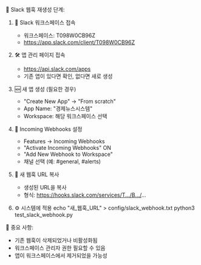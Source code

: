 
🔧 Slack 웹훅 재생성 단계:

1. 📱 Slack 워크스페이스 접속
   - 워크스페이스: T098W0CB96Z
   - https://app.slack.com/client/T098W0CB96Z

2. 🛠️ 앱 관리 페이지 접속
   - https://api.slack.com/apps
   - 기존 앱이 있다면 확인, 없다면 새로 생성

3. 🆕 새 앱 생성 (필요한 경우)
   - "Create New App" → "From scratch"
   - App Name: "경제뉴스시스템" 
   - Workspace: 해당 워크스페이스 선택

4. 📨 Incoming Webhooks 설정
   - Features → Incoming Webhooks
   - "Activate Incoming Webhooks" ON
   - "Add New Webhook to Workspace"
   - 채널 선택 (예: #general, #alerts)

5. 🔗 새 웹훅 URL 복사
   - 생성된 URL을 복사
   - 형식: https://hooks.slack.com/services/T.../B.../...

6. ⚙️ 시스템에 적용
   echo "새_웹훅_URL" > config/slack_webhook.txt
   python3 test_slack_webhook.py

🚨 중요 사항:
- 기존 웹훅이 삭제되었거나 비활성화됨
- 워크스페이스 관리자 권한 필요할 수 있음
- 앱이 워크스페이스에서 제거되었을 가능성
        